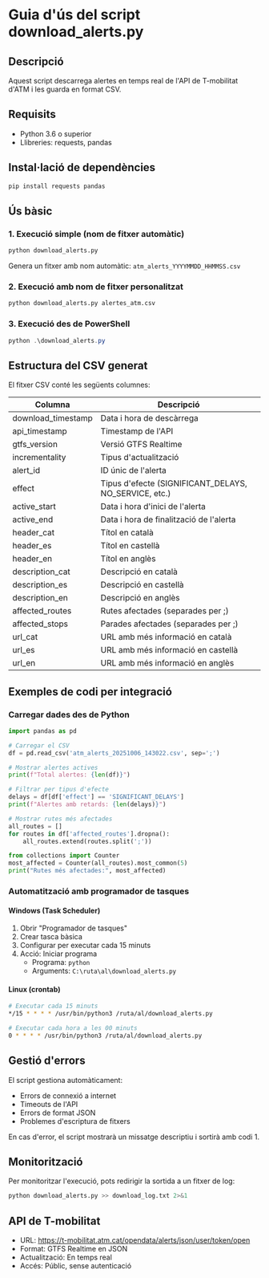 # Guia d'ús del script download_alerts.py

## Descripció
Aquest script descarrega alertes en temps real de l'API de T-mobilitat d'ATM i les guarda en format CSV.

## Requisits
- Python 3.6 o superior
- Llibreries: requests, pandas

## Instal·lació de dependències
```bash
pip install requests pandas
```

## Ús bàsic

### 1. Execució simple (nom de fitxer automàtic)
```bash
python download_alerts.py
```
Genera un fitxer amb nom automàtic: `atm_alerts_YYYYMMDD_HHMMSS.csv`

### 2. Execució amb nom de fitxer personalitzat
```bash
python download_alerts.py alertes_atm.csv
```

### 3. Execució des de PowerShell
```powershell
python .\download_alerts.py
```

## Estructura del CSV generat

El fitxer CSV conté les següents columnes:

| Columna | Descripció |
|---------|------------|
| download_timestamp | Data i hora de descàrrega |
| api_timestamp | Timestamp de l'API |
| gtfs_version | Versió GTFS Realtime |
| incrementality | Tipus d'actualització |
| alert_id | ID únic de l'alerta |
| effect | Tipus d'efecte (SIGNIFICANT_DELAYS, NO_SERVICE, etc.) |
| active_start | Data i hora d'inici de l'alerta |
| active_end | Data i hora de finalització de l'alerta |
| header_cat | Títol en català |
| header_es | Títol en castellà |
| header_en | Títol en anglès |
| description_cat | Descripció en català |
| description_es | Descripció en castellà |
| description_en | Descripció en anglès |
| affected_routes | Rutes afectades (separades per ;) |
| affected_stops | Parades afectades (separades per ;) |
| url_cat | URL amb més informació en català |
| url_es | URL amb més informació en castellà |
| url_en | URL amb més informació en anglès |

## Exemples de codi per integració

### Carregar dades des de Python
```python
import pandas as pd

# Carregar el CSV
df = pd.read_csv('atm_alerts_20251006_143022.csv', sep=';')

# Mostrar alertes actives
print(f"Total alertes: {len(df)}")

# Filtrar per tipus d'efecte
delays = df[df['effect'] == 'SIGNIFICANT_DELAYS']
print(f"Alertes amb retards: {len(delays)}")

# Mostrar rutes més afectades
all_routes = []
for routes in df['affected_routes'].dropna():
    all_routes.extend(routes.split(';'))

from collections import Counter
most_affected = Counter(all_routes).most_common(5)
print("Rutes més afectades:", most_affected)
```

### Automatització amb programador de tasques

#### Windows (Task Scheduler)
1. Obrir "Programador de tasques"
2. Crear tasca bàsica
3. Configurar per executar cada 15 minuts
4. Acció: Iniciar programa
   - Programa: `python`
   - Arguments: `C:\ruta\al\download_alerts.py`

#### Linux (crontab)
```bash
# Executar cada 15 minuts
*/15 * * * * /usr/bin/python3 /ruta/al/download_alerts.py

# Executar cada hora a les 00 minuts
0 * * * * /usr/bin/python3 /ruta/al/download_alerts.py
```

## Gestió d'errors

El script gestiona automàticament:
- Errors de connexió a internet
- Timeouts de l'API
- Errors de format JSON
- Problemes d'escriptura de fitxers

En cas d'error, el script mostrarà un missatge descriptiu i sortirà amb codi 1.

## Monitorització

Per monitoritzar l'execució, pots redirigir la sortida a un fitxer de log:

```bash
python download_alerts.py >> download_log.txt 2>&1
```

## API de T-mobilitat

- URL: https://t-mobilitat.atm.cat/opendata/alerts/json/user/token/open
- Format: GTFS Realtime en JSON
- Actualització: En temps real
- Accés: Públic, sense autenticació